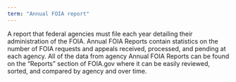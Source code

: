 ```yaml
---
term: "Annual FOIA report"
---
```


A report that federal agencies must file each year detailing their administration of the FOIA.  Annual FOIA Reports contain statistics on the number of FOIA requests and appeals received, processed, and pending at each agency.  All of the data from agency Annual FOIA Reports can be found on the “Reports” section of FOIA.gov where it can be easily reviewed, sorted, and compared by agency and over time. 

